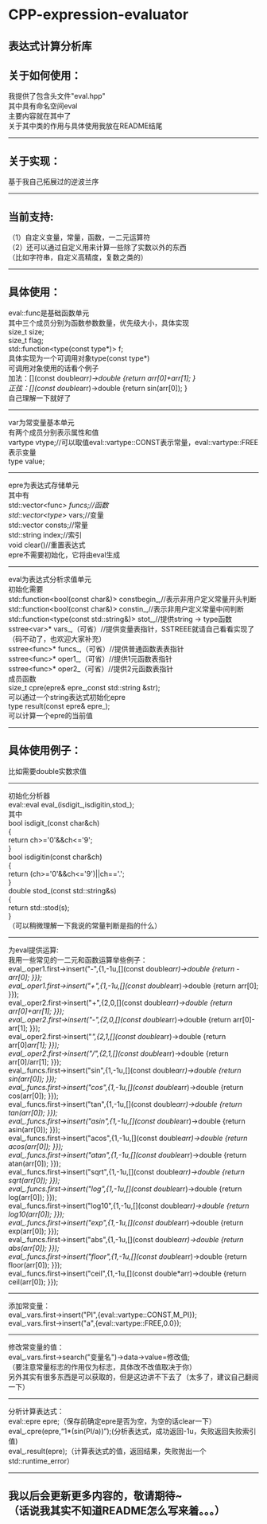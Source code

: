 # CPP-expression-evaluator
表达式计算分析库
-----------------------------------------------
关于如何使用：
----------------------------------------------
我提供了包含头文件"eval.hpp"<br>
其中具有命名空间eval<br>
主要内容就在其中了<br>
关于其中类的作用与具体使用我放在README结尾

-----------------------------------------------
关于实现：
----------------------------------------------
基于我自己拓展过的逆波兰序

---------------------------------------------
当前支持:
----------------------------------------------
  （1）自定义变量，常量，函数，一二元运算符<br>
  （2）还可以通过自定义用来计算一些除了实数以外的东西<br>
  （比如字符串，自定义高精度，复数之类的）
  
------------------------------------------------
具体使用：
----------------------------------------------
eval::func是基础函数单元<br>
其中三个成员分别为函数参数数量，优先级大小，具体实现<br>
size_t size;<br>
size_t flag;<br>
std::function<type(const type*)> f;<br>
具体实现为一个可调用对象type(const type*)<br>
可调用对象使用的话看个例子<br>
加法：[](const double*arr)->double {return arr[0]+arr[1]; }<br>
正弦：[](const double*arr)->double {return sin(arr[0]); }<br>
自己理解一下就好了

----------------------------------------------
var为常变量基本单元<br>
有两个成员分别表示属性和值<br>
vartype vtype;//可以取值eval::vartype::CONST表示常量，eval::vartype::FREE表示变量<br>
type value;

----------------------------------------------
epre为表达式存储单元<br>
其中有<br>
std::vector<func<type>*> funcs;//函数<br>
std::vector<type*> vars;//变量<br>
std::vector<type> consts;//常量<br>
std::string index;//索引<br>
void clear()//重置表达式<br>
epre不需要初始化，它将由eval生成

----------------------------------------------
eval为表达式分析求值单元<br>
初始化需要<br>
std::function<bool(const char&)> constbegin_,//表示非用户定义常量开头判断<br>
std::function<bool(const char&)> constin_,//表示非用户定义常量中间判断<br>
std::function<type(const std::string&)> stot_,//提供string -> type函数<br>
sstree<var<type>>* vars_,（可省）//提供变量表指针，SSTREEE就请自己看看实现了（码不动了，也欢迎大家补充）<br>
sstree<func<type>>* funcs_,（可省）//提供普通函数表表指针<br>
sstree<func<type>>* oper1_,（可省）//提供1元函数表指针<br>
sstree<func<type>>* oper2_（可省）//提供2元函数表指针<br>
成员函数<br>
size_t cpre(epre<type>& epre_,const std::string &str);<br>
可以通过一个string表达式初始化epre<br>
type result(const epre<type>& epre_);<br>
可以计算一个epre的当前值

----------------------------------------------

具体使用例子：
-------------
比如需要double实数求值

------------
初始化分析器<br>
eval::eval<double> eval_(isdigit_,isdigitin,stod_);<br>
其中<br>
bool isdigit_(const char&ch)<br>
{<br>
    return ch>='0'&&ch<='9';<br>
}<br>
bool isdigitin(const char&ch)<br>
{<br>
    return (ch>='0'&&ch<='9')||ch=='.';<br>
}<br>
double stod_(const std::string&s)<br>
{<br>
    return std::stod(s);<br>
}<br>
（可以稍微理解一下我说的常量判断是指的什么）<br>

----------
为eval提供运算:<br>
我用一些常见的一二元和函数运算举些例子：<br>
    eval_.oper1.first->insert("-",{1,-1u,[](const double*arr)->double {return -arr[0]; }});<br>
    eval_.oper1.first->insert("+",{1,-1u,[](const double*arr)->double {return arr[0]; }});<br>
    eval_.oper2.first->insert("+",{2,0,[](const double*arr)->double {return arr[0]+arr[1]; }});<br>
    eval_.oper2.first->insert("-",{2,0,[](const double*arr)->double {return arr[0]-arr[1]; }});<br>
    eval_.oper2.first->insert("*",{2,1,[](const double*arr)->double {return arr[0]*arr[1]; }});<br>
    eval_.oper2.first->insert("/",{2,1,[](const double*arr)->double {return arr[0]/arr[1]; }});<br>
    eval_.funcs.first->insert("sin",{1,-1u,[](const double*arr)->double {return sin(arr[0]); }});<br>
    eval_.funcs.first->insert("cos",{1,-1u,[](const double*arr)->double {return cos(arr[0]); }});<br>
    eval_.funcs.first->insert("tan",{1,-1u,[](const double*arr)->double {return tan(arr[0]); }});<br>
    eval_.funcs.first->insert("asin",{1,-1u,[](const double*arr)->double {return asin(arr[0]); }});<br>
    eval_.funcs.first->insert("acos",{1,-1u,[](const double*arr)->double {return acos(arr[0]); }});<br>
    eval_.funcs.first->insert("atan",{1,-1u,[](const double*arr)->double {return atan(arr[0]); }});<br>
    eval_.funcs.first->insert("sqrt",{1,-1u,[](const double*arr)->double {return sqrt(arr[0]); }});<br>
    eval_.funcs.first->insert("log",{1,-1u,[](const double*arr)->double {return log(arr[0]); }});<br>
    eval_.funcs.first->insert("log10",{1,-1u,[](const double*arr)->double {return log10(arr[0]); }});<br>
    eval_.funcs.first->insert("exp",{1,-1u,[](const double*arr)->double {return exp(arr[0]); }});<br>
    eval_.funcs.first->insert("abs",{1,-1u,[](const double*arr)->double {return abs(arr[0]); }});<br>
    eval_.funcs.first->insert("floor",{1,-1u,[](const double*arr)->double {return floor(arr[0]); }});<br>
    eval_.funcs.first->insert("ceil",{1,-1u,[](const double*arr)->double {return ceil(arr[0]); }});<br>

----------
添加常变量：<br>
    eval_.vars.first->insert("PI",{eval::vartype::CONST,M_PI});<br>
    eval_.vars.first->insert("a",{eval::vartype::FREE,0.0});<br>

-----------
修改常变量的值：<br>
    eval_.vars.first->search("变量名")->data->value=修改值;<br>
    （要注意常量标志的作用仅为标志，具体改不改值取决于你）<br>
    另外其实有很多东西是可以获取的，但是这边讲不下去了（太多了，建议自己翻阅一下）<br>

-------------
分析计算表达式：<br>
    eval::epre<double> epre;（保存前确定epre是否为空，为空的话clear一下）<br>
    eval_.cpre(epre,“1*(sin(PI/a))”);(分析表达式，成功返回-1u，失败返回失败索引值)<br>
    eval_.result(epre);（计算表达式的值，返回结果，失败抛出一个std::runtime_error）<br>
    
-----------------------------------------------
我以后会更新更多内容的，敬请期待~<br>
（话说我其实不知道README怎么写来着。。。）
-----------------------------------------------
